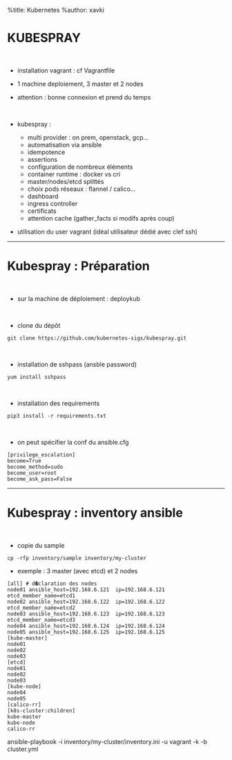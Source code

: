 %title: Kubernetes 
%author: xavki

# KUBESPRAY


<br>

* installation vagrant : cf Vagrantfile

* 1 machine deploiement, 3 master et 2 nodes 

* attention : bonne connexion et prend du temps

<br>

* kubespray :
	* multi provider : on prem, openstack, gcp...
	* automatisation via ansible
	* idempotence
	* assertions
	* configuration de nombreux éléments
	* container runtime : docker vs cri
	* master/nodes/etcd splittés
	* choix pods réseaux : flannel / calico...
	* dashboard
	* ingress controller
	* certificats
	* attention cache (gather_facts si modifs après coup)

* utilisation du user vagrant (idéal utilisateur dédié avec clef ssh)

--------------------------------------------------------------------------------------

# Kubespray : Préparation


<br>

* sur la machine de déploiement : deploykub

<br>

* clone du dépôt

```
git clone https://github.com/kubernetes-sigs/kubespray.git
```

<br>

* installation de sshpass (ansble password)

```
yum install sshpass
```

<br>

* installation des requirements

```
pip3 install -r requirements.txt
```

<br>

* on peut spécifier la conf du ansible.cfg

```
[privilege_escalation]
become=True
become_method=sudo
become_user=root
become_ask_pass=False
```

---------------------------------------------------------------------------------------

# Kubespray : inventory ansible


<br>

* copie du sample

```
cp -rfp inventory/sample inventory/my-cluster
```

* exemple : 3 master (avec etcd) et 2 nodes 
```
[all] # d�claration des nodes
node01 ansible_host=192.168.6.121  ip=192.168.6.121 etcd_member_name=etcd1
node02 ansible_host=192.168.6.122  ip=192.168.6.122 etcd_member_name=etcd2
node03 ansible_host=192.168.6.123  ip=192.168.6.123 etcd_member_name=etcd3
node04 ansible_host=192.168.6.124  ip=192.168.6.124
node05 ansible_host=192.168.6.125  ip=192.168.6.125
[kube-master]
node01
node02
node03
[etcd]
node01
node02
node03
[kube-node]
node04
node05
[calico-rr]
[k8s-cluster:children]
kube-master
kube-node
calico-rr
```

ansible-playbook -i inventory/my-cluster/inventory.ini -u vagrant -k -b cluster.yml
